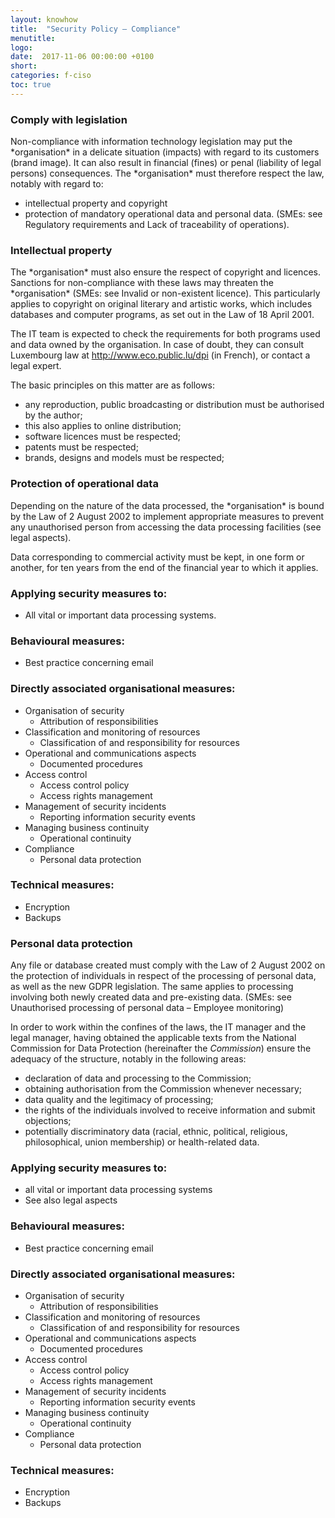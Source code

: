 ```yaml
---
layout: knowhow
title:  "Security Policy – Compliance"
menutitle:
logo:
date:  2017-11-06 00:00:00 +0100
short:
categories: f-ciso
toc: true
---
```

<h3 class="titre-page">Comply with legislation</h3>
Non-compliance with information technology legislation may put the *organisation* in a delicate situation (impacts) with regard to its customers (brand image). It can also result in financial (fines) or penal (liability of legal persons) consequences. The *organisation* must therefore respect the law, notably with regard to:

* intellectual property and copyright
* protection of mandatory operational data and personal data. (SMEs: see Regulatory requirements and Lack of traceability of operations).

<h3 class="titre-page">Intellectual property</h3>
The *organisation* must also ensure the respect of copyright and licences. Sanctions for non-compliance with these laws may threaten the *organisation* (SMEs: see Invalid or non-existent licence). This particularly applies to copyright on original literary and artistic works, which includes databases and computer programs, as set out in the Law of 18 April 2001.

The IT team is expected to check the requirements for both programs used and data owned by the organisation. In case of doubt, they can consult Luxembourg law at http://www.eco.public.lu/dpi (in French), or contact a legal expert.

The basic principles on this matter are as follows:

* any reproduction, public broadcasting or distribution must be authorised by the author;
* this also applies to online distribution;
* software licences must be respected;
* patents must be respected;
* brands, designs and models must be respected;

<h3 class="titre-page">Protection of operational data</h3>
Depending on the nature of the data processed, the *organisation* is bound by the Law of 2 August 2002 to implement appropriate measures to prevent any unauthorised person from accessing the data processing facilities (see legal aspects).

Data corresponding to commercial activity must be kept, in one form or another, for ten years from the end of the financial year to which it applies.

### Applying security measures to:

* All vital or important data processing systems.

### Behavioural measures:

* Best practice concerning email

### Directly associated organisational measures:

* Organisation of security
  * Attribution of responsibilities
* Classification and monitoring of resources
  * Classification of and responsibility for resources
* Operational and communications aspects
  * Documented procedures
* Access control
  * Access control policy
  * Access rights management
* Management of security incidents
  * Reporting information security events
* Managing business continuity
  * Operational continuity
* Compliance
  * Personal data protection

### Technical measures:

* Encryption
* Backups

<h3 class="titre-page">Personal data protection</h3>
Any file or database created must comply with the Law of 2 August 2002 on the protection of individuals in respect of the processing of personal data, as well as the new GDPR legislation. The same applies to processing involving both newly created data and pre-existing data. (SMEs: see Unauthorised processing of personal data – Employee monitoring)

In order to work within the confines of the laws, the IT manager and the legal manager, having obtained the applicable texts from the National Commission for Data Protection (hereinafter the *Commission*) ensure the adequacy of the structure, notably in the following areas:

* declaration of data and processing to the Commission;
* obtaining authorisation from the Commission whenever necessary;
* data quality and the legitimacy of processing;
* the rights of the individuals involved to receive information and submit objections;
* potentially discriminatory data (racial, ethnic, political, religious, philosophical, union membership) or health-related data.

### Applying security measures to:

* all vital or important data processing systems
* See also legal aspects

### Behavioural measures:

* Best practice concerning email

### Directly associated organisational measures:

* Organisation of security
  * Attribution of responsibilities
* Classification and monitoring of resources
  * Classification of and responsibility for resources
* Operational and communications aspects
  * Documented procedures
* Access control
  * Access control policy
  * Access rights management
* Management of security incidents
  * Reporting information security events
* Managing business continuity
  * Operational continuity
* Compliance
  * Personal data protection

### Technical measures:

* Encryption
* Backups
